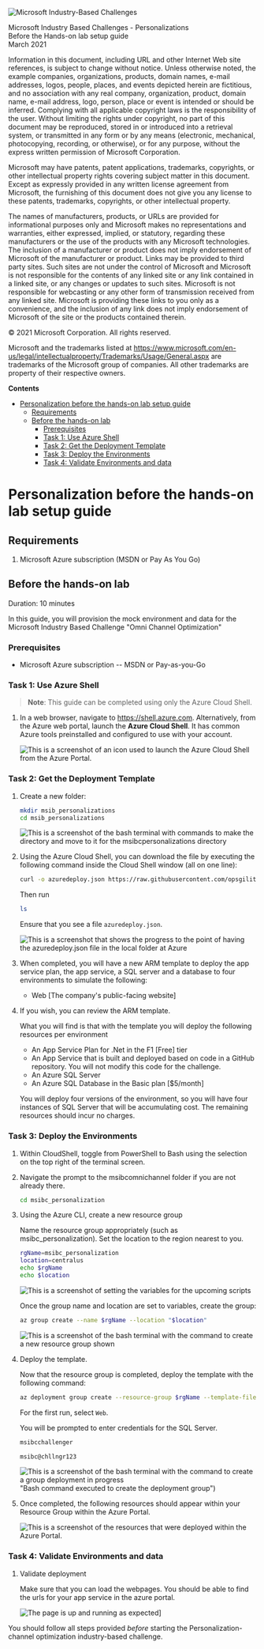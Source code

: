 ![Microsoft Industry-Based Challenges](https://www.microsoft.com/en-us/)

<div class="MCWHeader1">
Microsoft Industry Based Challenges - Personalizations
</div>

<div class="MCWHeader2">
Before the Hands-on lab setup guide
</div>

<div class="MCWHeader3">
March 2021
</div>

Information in this document, including URL and other Internet Web site references, is subject to change without notice. Unless otherwise noted, the example companies, organizations, products, domain names, e-mail addresses, logos, people, places, and events depicted herein are fictitious, and no association with any real company, organization, product, domain name, e-mail address, logo, person, place or event is intended or should be inferred. Complying with all applicable copyright laws is the responsibility of the user. Without limiting the rights under copyright, no part of this document may be reproduced, stored in or introduced into a retrieval system, or transmitted in any form or by any means (electronic, mechanical, photocopying, recording, or otherwise), or for any purpose, without the express written permission of Microsoft Corporation.

Microsoft may have patents, patent applications, trademarks, copyrights, or other intellectual property rights covering subject matter in this document. Except as expressly provided in any written license agreement from Microsoft, the furnishing of this document does not give you any license to these patents, trademarks, copyrights, or other intellectual property.

The names of manufacturers, products, or URLs are provided for informational purposes only and Microsoft makes no representations and warranties, either expressed, implied, or statutory, regarding these manufacturers or the use of the products with any Microsoft technologies. The inclusion of a manufacturer or product does not imply endorsement of Microsoft of the manufacturer or product. Links may be provided to third party sites. Such sites are not under the control of Microsoft and Microsoft is not responsible for the contents of any linked site or any link contained in a linked site, or any changes or updates to such sites. Microsoft is not responsible for webcasting or any other form of transmission received from any linked site. Microsoft is providing these links to you only as a convenience, and the inclusion of any link does not imply endorsement of Microsoft of the site or the products contained therein.

© 2021 Microsoft Corporation. All rights reserved.

Microsoft and the trademarks listed at <https://www.microsoft.com/en-us/legal/intellectualproperty/Trademarks/Usage/General.aspx> are trademarks of the Microsoft group of companies. All other trademarks are property of their respective owners.

**Contents**

<!-- TOC -->

- [Personalization before the hands-on lab setup guide](#personalization-before-the-hands-on-lab-setup-guide)
  - [Requirements](#requirements)
  - [Before the hands-on lab](#before-the-hands-on-lab)
    - [Prerequisites](#prerequisites)
    - [Task 1: Use Azure Shell](#task-1-use-azure-shell)
    - [Task 2: Get the Deployment Template](#task-2-get-the-deployment-template)
    - [Task 3: Deploy the Environments](#task-3-deploy-the-environments)
    - [Task 4: Validate Environments and data](#task-4-validate-environments-and-data)

<!-- /TOC -->

# Personalization before the hands-on lab setup guide

## Requirements

1.  Microsoft Azure subscription (MSDN or Pay As You Go)

## Before the hands-on lab

Duration: 10 minutes

In this guide, you will provision the mock environment and data for the Microsoft Industry Based Challenge "Omni Channel Optimization"

### Prerequisites

-   Microsoft Azure subscription -- MSDN or Pay-as-you-Go

### Task 1: Use Azure Shell

>**Note**: This guide can be completed using only the Azure Cloud Shell.

1.  In a web browser, navigate to https://shell.azure.com. Alternatively, from the Azure web portal, launch the **Azure Cloud Shell**. It has common Azure tools preinstalled and configured to use with your account.

    ![This is a screenshot of an icon used to launch the Azure Cloud Shell from the Azure Portal.](media/azurecloud.png "Azure Cloud Shell launch icon")


### Task 2: Get the Deployment Template

1.  Create a new folder:

    ```bash  
    mkdir msib_personalizations
    cd msib_personalizations
    ```  

    ![This is a screenshot of the bash terminal with commands to make the directory and move to it for the msibcpersonalizations directory](media/image2001.png "The directory msibcpersonalizations is created and the terminal is ready to accept a new command")

1.  Using the Azure Cloud Shell, you can download the file by executing the following command inside the Cloud Shell window (all on one line):

    ```bash
    curl -o azuredeploy.json https://raw.githubusercontent.com/opsgilitybrian/PartsUnlimited5/main/azuredeploy.json
    ```  

    Then run 

    ```bash  
    ls
    ```  
    
    Ensure that you see a file `azuredeploy.json`.

    ![This is a screenshot that shows the progress to the point of having the azuredeploy.json file in the local folder at Azure](media/image2002.png "The ls command is executed to show that azuredeploy.json is in the local directory")

3.  When completed, you will have a new ARM template to deploy the app service plan, the app service, a SQL server and a database to four environments to simulate the following:  

    *   Web [The company's public-facing website]

   
4.  If you wish, you can review the ARM template.  

    What you will find is that with the template you will deploy the following resources per environment

    *   An App Service Plan for .Net in the F1 [Free] tier
    *   An App Service that is built and deployed based on code in a GitHub repository.  You will not modify this code for the challenge.  
    *   An Azure SQL Server 
    *   An Azure SQL Database in the Basic plan [$5/month]

    You will deploy four versions of the environment, so you will have four instances of SQL Server that will be accumulating cost.  The remaining resources should incur no charges.

### Task 3: Deploy the Environments

1. Within CloudShell, toggle from PowerShell to Bash using the selection on the top right of the terminal screen.
   
2. Navigate the prompt to the msibcomnichannel folder if you are not already there.

    ```bash  
    cd msibc_personalization
    ```  
   
3. Using the Azure CLI, create a new resource group  

    Name the resource group appropriately (such as msibc_personalization).  Set the location to the region nearest to you. 

    ```bash  
    rgName=msibc_personalization
    location=centralus
    echo $rgName
    echo $location
    ```  

    ![This is a screenshot of setting the variables for the upcoming scripts](media/image2003.png "Bash commands to create and show the values of two new variables")
    
    Once the group name and location are set to variables, create the group:  

    ```bash
    az group create --name $rgName --location "$location"  
    ```  

    ![This is a screenshot of the bash terminal with the command to create a new resource group shown](media/image2004.png "Bash command executed and the resource group details are shown when the command completed")

4. Deploy the template.

    Now that the resource group is completed, deploy the template with the following command:

    ```bash
    az deployment group create --resource-group $rgName --template-file "azuredeploy.json"  
    ```  

    For the first run, select `Web`.   

    You will be prompted to enter credentials for the SQL Server.  

    ```bash  
    msibcchallenger
    ```  

    ```bash
    msibc@chllngr123
    ```  

    ![This is a screenshot of the bash terminal with the command to create a group deployment in progress](media/personalizedwebdeploy.png) "Bash command executed to create the deployment group")


5.  Once completed, the following resources should appear within your Resource Group within the Azure Portal.
    
    ![This is a screenshot of the resources that were deployed within the Azure Portal.](media/before_personal_completed.png "Deployed resources to Resource Group in the Azure Portal")

    
### Task 4: Validate Environments and data

1. Validate deployment

    Make sure that you can load the webpages.  You should be able to find the urls for your app service in the azure portal.

    ![The page is up and running as expected](media/hol_final.png "The page loads on refresh after initial failure")]



You should follow all steps provided *before* starting the Personalization-channel optimization industry-based challenge.
